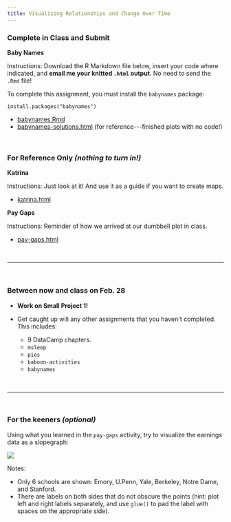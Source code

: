 ```yaml
---
title: Visualizing Relationships and Change Over Time
---
```


### Complete in Class and Submit

**Baby Names**

Instructions: Download the R Markdown file below, insert your code where indicated, and **email me your knitted `.html` output**. No need to send the `.Rmd` file!

To complete this assignment, you must install the `babynames` package:

```
install.packages("babynames")
```

- [<i class="fab fa-markdown fa-sm"></i> babynames.Rmd](/livecode/viz-relationships/babynames.Rmd)
- [<i class="fas fa-code fa-sm"></i> babynames-solutions.html](/livecode/viz-relationships/babynames-solutions.html) (for reference---finished plots with no code!)

<br>

### For Reference Only _(nothing to turn in!)_

**Katrina**

Instructions: Just look at it! And use it as a guide if you want to create maps.

- [<i class="fas fa-code fa-sm"></i> katrina.html](/livecode/viz-relationships/katrina.html)

**Pay Gaps**

Instructions: Reminder of how we arrived at our dumbbell plot in class.

- [<i class="fas fa-code fa-sm"></i> pay-gaps.html](/livecode/viz-relationships/pay-gaps.html)


<br>
<hr>
<br>

### Between now and class on Feb. 28

- **Work on Small Project 1!**
- Get caught up will any other assignments that you haven't completed. This includes:

    - 9 DataCamp chapters.
    - `msleep`
    - `pies`
    - `baboon-activities`
    - `babynames`


<br>
<hr>
<br>

### For the keeners _(optional)_

Using what you learned in the `pay-gaps` activity, try to visualize the earnings data as a slopegraph:

![](/livecode/viz-relationships/pay-gaps-slopegraph.svg)

Notes:

- Only 6 schools are shown: Emory, U.Penn, Yale, Berkeley, Notre Dame, and Stanford.
- There are labels on both sides that do not obscure the points (hint: plot left and right labels separately, and use `glue()` to pad the label with spaces on the appropriate side).